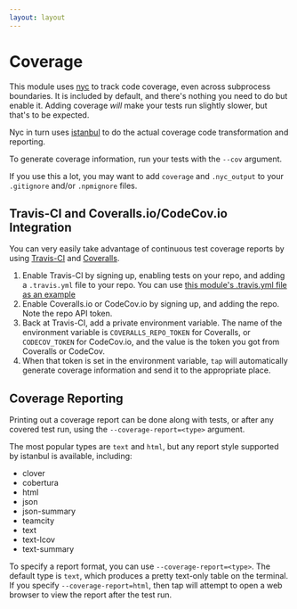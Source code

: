 ```yaml
---
layout: layout
---
```


# Coverage

This module uses [nyc](http://npm.im/nyc) to track code coverage, even
across subprocess boundaries.  It is included by default, and there's
nothing you need to do but enable it.  Adding coverage *will* make
your tests run slightly slower, but that's to be expected.

Nyc in turn uses [istanbul](http://npm.im/istanbul) to do the actual
coverage code transformation and reporting.

To generate coverage information, run your tests with the `--cov`
argument.

If you use this a lot, you may want to add `coverage` and
`.nyc_output` to your `.gitignore` and/or `.npmignore` files.

## Travis-CI and Coveralls.io/CodeCov.io Integration

You can very easily take advantage of continuous test coverage reports
by using [Travis-CI](https://travis-ci.org) and
[Coveralls](https://coveralls.io).

1. Enable Travis-CI by signing up, enabling tests on your repo, and
   adding a `.travis.yml` file to your repo.  You can use [this
   module's .travis.yml file as an
   example](https://github.com/tapjs/node-tap/blob/master/.travis.yml)
2. Enable Coveralls.io or CodeCov.io by signing up, and adding the
   repo.  Note the repo API token.
3. Back at Travis-CI, add a private environment variable.  The name of
   the environment variable is `COVERALLS_REPO_TOKEN` for Coveralls,
   or `CODECOV_TOKEN` for CodeCov.io, and the value is the token you
   got from Coveralls or CodeCov.
4. When that token is set in the environment variable, `tap` will
   automatically generate coverage information and send it to the
   appropriate place.

## Coverage Reporting

Printing out a coverage report can be done along with tests, or after
any covered test run, using the `--coverage-report=<type>` argument.

The most popular types are `text` and `html`, but any report style
supported by istanbul is available, including:

- clover
- cobertura
- html
- json
- json-summary
- teamcity
- text
- text-lcov
- text-summary

To specify a report format, you can use `--coverage-report=<type>`.
The default type is `text`, which produces a pretty text-only table on
the terminal.  If you specify `--coverage-report=html`, then tap will
attempt to open a web browser to view the report after the test run.
